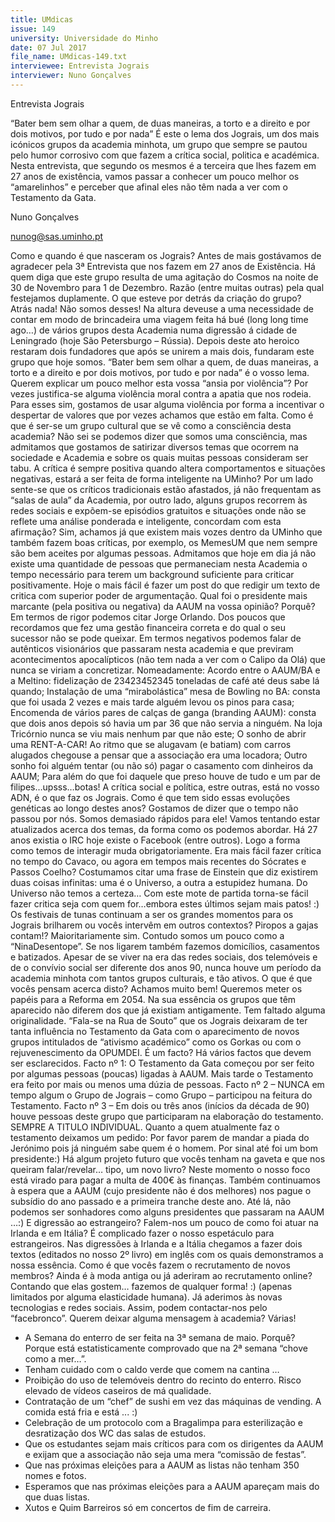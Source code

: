 ```yaml
---
title: UMdicas
issue: 149
university: Universidade do Minho
date: 07 Jul 2017
file_name: UMdicas-149.txt
interviewee: Entrevista Jograis
interviewer: Nuno Gonçalves
---
```

Entrevista Jograis


“Bater bem sem olhar a quem, de duas maneiras, a torto e a direito e por dois motivos,
por tudo e por nada”
É este o lema dos Jograis, um dos mais icónicos
grupos da academia minhota, um grupo que
sempre se pautou pelo humor corrosivo com que
fazem a crítica social, politica e académica. Nesta
entrevista, que segundo os mesmos é a terceira que
lhes fazem em 27 anos de existência, vamos passar
a conhecer um pouco melhor os “amarelinhos” e
perceber que afinal eles não têm nada a ver com o
Testamento da Gata.

Nuno Gonçalves

nunog@sas.uminho.pt

Como e quando é que nasceram os Jograis?
Antes de mais gostávamos de agradecer pela 3ª
Entrevista que nos fazem em 27 anos de Existência.
Há quem diga que este grupo resulta de uma
agitação do Cosmos na noite de 30 de Novembro
para 1 de Dezembro. Razão (entre muitas outras)
pela qual festejamos duplamente.
O que esteve por detrás da criação do grupo?
Atrás nada! Não somos desses! Na altura deveuse a uma necessidade de contar em modo de
brincadeira uma viagem feita há bué (long long
time ago…) de vários grupos desta Academia
numa digressão á cidade de Leningrado (hoje São
Petersburgo – Rússia). Depois deste ato heroico
restaram dois fundadores que após se unirem a
mais dois, fundaram este grupo que hoje somos.
“Bater bem sem olhar a quem, de duas
maneiras, a torto e a direito e por dois
motivos, por tudo e por nada” é o vosso
lema. Querem explicar um pouco melhor
esta vossa “ansia por violência”?
Por vezes justifica-se alguma violência moral contra
a apatia que nos rodeia. Para esses sim, gostamos
de usar alguma violência por forma a incentivar o
despertar de valores que por vezes achamos que
estão em falta.
Como é que é ser-se um grupo cultural que
se vê como a consciência desta academia?
Não sei se podemos dizer que somos uma
consciência, mas admitamos que gostamos de
satirizar diversos temas que ocorrem na sociedade
e Academia e sobre os quais muitas pessoas
consideram ser tabu.
A crítica é sempre positiva quando altera
comportamentos e situações negativas,
estará a ser feita de forma inteligente
na UMinho? Por um lado sente-se que os
críticos tradicionais estão afastados, já não
frequentam as “salas de aula” da Academia,
por outro lado, alguns grupos recorrem às
redes sociais e expõem-se episódios gratuitos
e situações onde não se reflete uma análise
ponderada e inteligente, concordam com
esta afirmação?
Sim, achamos já que existem mais vozes dentro
da UMinho que também fazem boas críticas, por
exemplo, os MemesUM que nem sempre são bem
aceites por algumas pessoas. Admitamos que hoje
em dia já não existe uma quantidade de pessoas que
permaneciam nesta Academia o tempo necessário
para terem um background suficiente para criticar
positivamente. Hoje o mais fácil é fazer um post do
que redigir um texto de critica com superior poder
de argumentação.
Qual foi o presidente mais marcante (pela
positiva ou negativa) da AAUM na vossa
opinião? Porquê?
Em termos de rigor podemos citar Jorge Orlando.
Dos poucos que recordamos que fez uma gestão
financeira correta e do qual o seu sucessor não se
pode queixar.
Em termos negativos podemos falar de autênticos
visionários que passaram nesta academia e que
previram acontecimentos apocalípticos (não tem
nada a ver com o Calipo da Olá) que nunca se
viriam a concretizar. Nomeadamente:
Acordo entre o AAUM/BA e a Meltino: fidelização
de 23423452345 toneladas de café até deus sabe
lá quando;
Instalação de uma “mirabolástica” mesa de Bowling
no BA: consta que foi usada 2 vezes e mais tarde
alguém levou os pinos para casa;
Encomenda de vários pares de calças de ganga
(branding AAUM): consta que dois anos depois só
havia um par 36 que não servia a ninguém. Na loja
Tricórnio nunca se viu mais nenhum par que não
este;
O sonho de abrir uma RENT-A-CAR! Ao ritmo que se
alugavam (e batiam) com carros alugados chegouse a pensar que a associação era uma locadora;
Outro sonho foi alguém tentar (ou não só) pagar o
casamento com dinheiros da AAUM;
Para além do que foi daquele que preso houve de
tudo e um par de filipes…upsss…botas!
A crítica social e política, estre outras, está
no vosso ADN, é o que faz os Jograis. Como
é que tem sido essas evoluções genéticas ao
longo destes anos?
Gostamos de dizer que o tempo não passou por
nós. Somos demasiado rápidos para ele!
Vamos tentando estar atualizados acerca dos
temas, da forma como os podemos abordar. Há
27 anos existia o IRC hoje existe o Facebook (entre
outros). Logo a forma como temos de interagir
muda obrigatoriamente.
Era mais fácil fazer crítica no tempo do
Cavaco, ou agora em tempos mais recentes
do Sócrates e Passos Coelho?
Costumamos citar uma frase de Einstein que diz
existirem duas coisas infinitas: uma é o Universo, a
outra a estupidez humana. Do Universo não temos
a certeza…
Com este mote de partida torna-se fácil fazer critica
seja com quem for…embora estes últimos sejam
mais patos! :)
Os festivais de tunas continuam a ser os
grandes momentos para os Jograis brilharem
ou vocês intervêm em outros contextos?
Piropos a gajas contam!? Maioritariamente
sim. Contudo somos um pouco como a “NinaDesentope”. Se nos ligarem também fazemos
domicílios, casamentos e batizados.
Apesar de se viver na era das redes sociais, dos
telemóveis e de o convívio social ser diferente dos
anos 90, nunca houve um período da academia
minhota com tantos grupos culturais, e tão ativos.
O que é que vocês pensam acerca disto?
Achamos muito bem! Queremos meter os papéis
para a Reforma em 2054.
Na sua essência os grupos que têm aparecido
não diferem dos que já existiam antigamente. Tem
faltado alguma originalidade.
“Fala-se na Rua de Souto” que os Jograis
deixaram de ter tanta influência no
Testamento da Gata com o aparecimento
de novos grupos intitulados de “ativismo
académico” como os Gorkas ou com o
rejuvenescimento da OPUMDEI. É um facto?
Há vários factos que devem ser esclarecidos.
Facto nº 1: O Testamento da Gata começou por
ser feito por algumas pessoas (poucas) ligadas à
AAUM. Mais tarde o Testamento era feito por mais
ou menos uma dúzia de pessoas.
Facto nº 2 – NUNCA em tempo algum o Grupo de
Jograis – como Grupo – participou na feitura do
Testamento.
Facto nº 3 – Em dois ou três anos (inícios da década
de 90) houve pessoas deste grupo que participaram
na elaboração do testamento. SEMPRE A TITULO
INDIVIDUAL.
Quanto a quem atualmente faz o testamento
deixamos um pedido: Por favor parem de mandar a
piada do Jerónimo pois já ninguém sabe quem é o
homem. Por sinal até foi um bom presidente:)
Há algum projeto futuro que vocês tenham
na gaveta e que nos queiram falar/revelar…
tipo, um novo livro?
Neste momento o nosso foco está virado para
pagar a multa de 400€ às finanças. Também
continuamos à espera que a AAUM (cujo presidente
não é dos melhores) nos pague o subsídio do ano
passado e a primeira tranche deste ano. Até lá, não
podemos ser sonhadores como alguns presidentes
que passaram na AAUM …:)
E digressão ao estrangeiro? Falem-nos um
pouco de como foi atuar na Irlanda e em
Itália?
É complicado fazer o nosso espetáculo para
estrangeiros. Nas digressões à Irlanda e a Itália
chegamos a fazer dois textos (editados no nosso
2º livro) em inglês com os quais demonstramos a
nossa essência.
Como é que vocês fazem o recrutamento de
novos membros? Ainda é à moda antiga ou já
aderiram ao recrutamento online?
Contando que elas gostem… fazemos de qualquer
forma! :) (apenas limitados por alguma elasticidade
humana). Já aderimos às novas tecnologias e
redes sociais. Assim, podem contactar-nos pelo
“facebronco”.
Querem deixar alguma mensagem à
academia?
Várias!
- A Semana do enterro de ser feita na 3ª semana
de maio. Porquê? Porque está estatisticamente
comprovado que na 2ª semana “chove como a
mer…”.
- Tenham cuidado com o caldo verde que comem
na cantina …
- Proibição do uso de telemóveis dentro do recinto
do enterro. Risco elevado de vídeos caseiros de má
qualidade.
- Contratação de um “chef” de sushi em vez das
máquinas de vending. A comida está fria e está ... :)
- Celebração de um protocolo com a Bragalimpa
para esterilização e desratização dos WC das salas
de estudos.
- Que os estudantes sejam mais críticos para com
os dirigentes da AAUM e exijam que a associação
não seja uma mera “comissão de festas”.
- Que nas próximas eleições para a AAUM as listas
não tenham 350 nomes e fotos.
- Esperamos que nas próximas eleições para a
AAUM apareçam mais do que duas listas.
- Xutos e Quim Barreiros só em concertos de fim
de carreira.